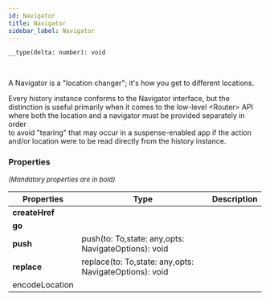 ```yaml
---
id: Navigator
title: Navigator
sidebar_label: Navigator
---
```


```tsx
__type(delta: number): void
```
<br/>

A Navigator is a "location changer"; it's how you get to different locations.

Every history instance conforms to the Navigator interface, but the  
distinction is useful primarily when it comes to the low-level <Router\> API  
where both the location and a navigator must be provided separately in order  
to avoid "tearing" that may occur in a suspense-enabled app if the action  
and/or location were to be read directly from the history instance.

### Properties

<font size="2"><i>(Mandatory properties are in bold)</i></font>

| Properties | Type | Description |
| --------- | ---- | ----------- |
| **createHref** |  |  |
| **go** |  |  |
| **push** | push(to: To,state: any,opts: NavigateOptions): void |  |
| **replace** | replace(to: To,state: any,opts: NavigateOptions): void |  |
| encodeLocation |  |  |
